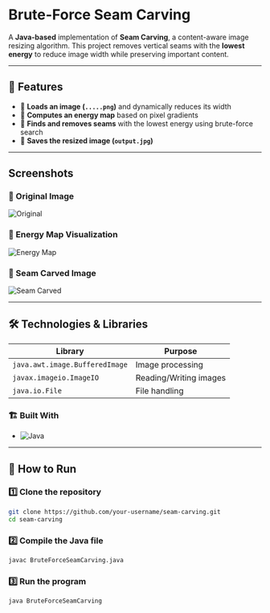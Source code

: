 #  Brute-Force Seam Carving  

A **Java-based** implementation of **Seam Carving**, a content-aware image resizing algorithm. This project removes vertical seams with the **lowest energy** to reduce image width while preserving important content.

---

## 🚀 Features  
- 🔹 **Loads an image (`.....png`)** and dynamically reduces its width  
- 🔹 **Computes an energy map** based on pixel gradients  
- 🔹 **Finds and removes seams** with the lowest energy using brute-force search  
- 🔹 **Saves the resized image (`output.jpg`)**  

---

## Screenshots  

### **🔹 Original Image**  
![Original](input.jpg)

### **🔹 Energy Map Visualization**  
![Energy Map](energy_map.png)

### **🔹 Seam Carved Image**  
![Seam Carved](output.jpg)



---

## 🛠️ Technologies & Libraries  

| Library  | Purpose |
|----------|---------|
| `java.awt.image.BufferedImage`  | Image processing |
| `javax.imageio.ImageIO` | Reading/Writing images |
| `java.io.File` | File handling |

### 🏗️ Built With  
- ![Java](https://img.shields.io/badge/Java-%23ED8B00.svg?style=for-the-badge&logo=openjdk&logoColor=white)  

---

## 🎯 How to Run  

### 1️⃣ Clone the repository  
```bash
git clone https://github.com/your-username/seam-carving.git
cd seam-carving
```
### 2️⃣ Compile the Java file 
```bash
javac BruteForceSeamCarving.java
```
### 3️⃣ Run the program
```bash
java BruteForceSeamCarving
```

